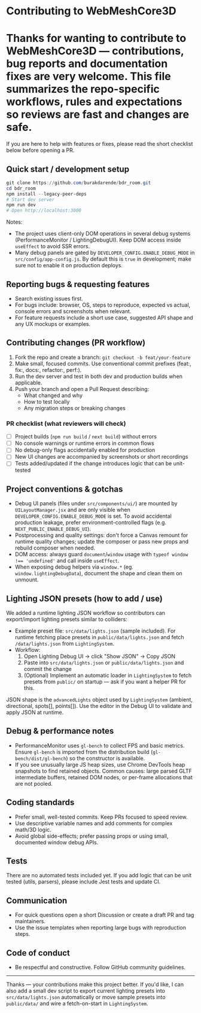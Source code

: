 # Contributing to WebMeshCore3D

# Thanks for wanting to contribute to WebMeshCore3D — contributions, bug reports and documentation fixes are very welcome. This file summarizes the repo-specific workflows, rules and expectations so reviews are fast and changes are safe.

If you are here to help with features or fixes, please read the short checklist below before opening a PR.

## Quick start / development setup

```powershell
git clone https://github.com/burakdarende/bdr_room.git
cd bdr_room
npm install --legacy-peer-deps
# Start dev server
npm run dev
# Open http://localhost:3000
```

Notes:

- The project uses client-only DOM operations in several debug systems (PerformanceMonitor / LightingDebugUI). Keep DOM access inside `useEffect` to avoid SSR errors.
- Many debug panels are gated by `DEVELOPER_CONFIG.ENABLE_DEBUG_MODE` in `src/config/app-config.js`. By default this is `true` in development; make sure not to enable it on production deploys.

## Reporting bugs & requesting features

- Search existing issues first.
- For bugs include: browser, OS, steps to reproduce, expected vs actual, console errors and screenshots when relevant.
- For feature requests include a short use case, suggested API shape and any UX mockups or examples.

## Contributing changes (PR workflow)

1. Fork the repo and create a branch: `git checkout -b feat/your-feature`
2. Make small, focused commits. Use conventional commit prefixes (feat:, fix:, docs:, refactor:, perf:).
3. Run the dev server and test in both dev and production builds when applicable.
4. Push your branch and open a Pull Request describing:
   - What changed and why
   - How to test locally
   - Any migration steps or breaking changes

### PR checklist (what reviewers will check)

- [ ] Project builds (`npm run build` / `next build`) without errors
- [ ] No console warnings or runtime errors in common flows
- [ ] No debug-only flags accidentally enabled for production
- [ ] New UI changes are accompanied by screenshots or short recordings
- [ ] Tests added/updated if the change introduces logic that can be unit-tested

## Project conventions & gotchas

- Debug UI panels (files under `src/components/ui/`) are mounted by `UILayoutManager.jsx` and are only visible when `DEVELOPER_CONFIG.ENABLE_DEBUG_MODE` is set. To avoid accidental production leakage, prefer environment-controlled flags (e.g. `NEXT_PUBLIC_ENABLE_DEBUG_UI`).
- Postprocessing and quality settings: don't force a Canvas remount for runtime quality changes; update the composer or pass new props and rebuild composer when needed.
- DOM access: always guard `document`/`window` usage with `typeof window !== 'undefined'` and call inside `useEffect`.
- When exposing debug helpers via `window.*` (eg. `window.lightingDebugData`), document the shape and clean them on unmount.

## Lighting JSON presets (how to add / use)

We added a runtime lighting JSON workflow so contributors can export/import lighting presets similar to colliders:

- Example preset file: `src/data/lights.json` (sample included). For runtime fetching place presets in `public/data/lights.json` and fetch `/data/lights.json` from `LightingSystem`.
- Workflow:
  1. Open Lighting Debug UI → click "Show JSON" → Copy JSON
  2. Paste into `src/data/lights.json` or `public/data/lights.json` and commit the change
  3. (Optional) Implement an automatic loader in `LightingSystem` to fetch presets from `public/` on startup — ask if you want a helper PR for this.

JSON shape is the `advancedLights` object used by `LightingSystem` (ambient, directional, spots[], points[]). Use the editor in the Debug UI to validate and apply JSON at runtime.

## Debug & performance notes

- PerformanceMonitor uses `gl-bench` to collect FPS and basic metrics. Ensure `gl-bench` is imported from the distribution build (`gl-bench/dist/gl-bench`) so the constructor is available.
- If you see unusually large JS heap sizes, use Chrome DevTools heap snapshots to find retained objects. Common causes: large parsed GLTF intermediate buffers, retained DOM nodes, or per-frame allocations that are not pooled.

## Coding standards

- Prefer small, well-tested commits. Keep PRs focused to speed review.
- Use descriptive variable names and add comments for complex math/3D logic.
- Avoid global side-effects; prefer passing props or using small, documented window debug APIs.

## Tests

There are no automated tests included yet. If you add logic that can be unit tested (utils, parsers), please include Jest tests and update CI.

## Communication

- For quick questions open a short Discussion or create a draft PR and tag maintainers.
- Use the issue templates when reporting large bugs with reproduction steps.

## Code of conduct

- Be respectful and constructive. Follow GitHub community guidelines.

---

Thanks — your contributions make this project better. If you'd like, I can also add a small dev script to export current lighting presets into `src/data/lights.json` automatically or move sample presets into `public/data/` and wire a fetch-on-start in `LightingSystem`.
